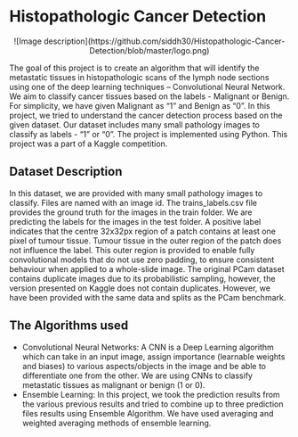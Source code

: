 # Histopathologic Cancer Detection

 <p align = "center">![Image description](https://github.com/siddh30/Histopathologic-Cancer-Detection/blob/master/logo.png)</p>

The goal of this project is to create an algorithm that will identify the metastatic tissues in histopathologic scans of the lymph node sections using one of the deep learning techniques – Convolutional Neural Network. We aim to classify cancer tissues based on the labels - Malignant or Benign. For simplicity, we have given Malignant as “1” and Benign as “0”. In this project, we tried to understand the cancer detection process based on the given dataset. Our dataset includes many small pathology images to classify as labels - “1” or “0”. The project is implemented using Python. This project was a part of a Kaggle competition.

## Dataset Description
In this dataset, we are provided with many small pathology images to classify. Files are named with an image id. The trains_labels.csv file provides the ground truth for the images in the train folder. We are predicting the labels for the images in the test folder. A positive label indicates that the centre 32x32px region of a patch contains at least one pixel of tumour tissue. Tumour tissue in the outer region of the patch does not influence the label. This outer region is provided to enable fully convolutional models that do not use zero padding, to ensure consistent behaviour when applied to a whole-slide image. The original PCam dataset contains duplicate images due to its probabilistic sampling, however, the version presented on Kaggle does not contain duplicates. However, we have been provided with the same data and splits as the PCam benchmark.   

## The Algorithms used  
* Convolutional Neural Networks: A CNN is a Deep Learning algorithm which can take in an input image, assign importance (learnable weights and biases) to various aspects/objects in the image and be able to differentiate one from the other. We are using CNNs to classify metastatic tissues as malignant or benign (1 or 0). 
* Ensemble Learning: In this project, we took the prediction results from the various previous results and tried to combine up to three prediction files results using Ensemble Algorithm. We have used averaging and weighted averaging methods of ensemble learning.  
 

